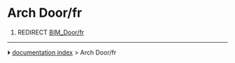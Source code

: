 # Arch Door/fr
1.  REDIRECT [BIM_Door/fr](BIM_Door/fr.md)



---
⏵ [documentation index](../README.md) > Arch Door/fr
